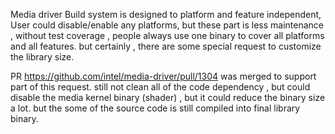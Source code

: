 Media driver Build system is designed to platform and feature independent, User could disable/enable any platforms, but these part is less maintenance , without test coverage , people always use one binary to cover all platforms and all features.  but certainly , there are some special request to customize the library size. 

PR https://github.com/intel/media-driver/pull/1304 was merged to support part of this request. still not clean all of the code dependency , but could disable the media kernel binary (shader) ,  but it could reduce the binary size a lot. but the some of the source code is still compiled into final library 
 binary. 